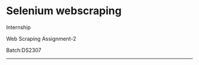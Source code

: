 # Selenium webscraping

Internship

Web Scraping Assignment-2

Batch:DS2307

---------------------------------------------

